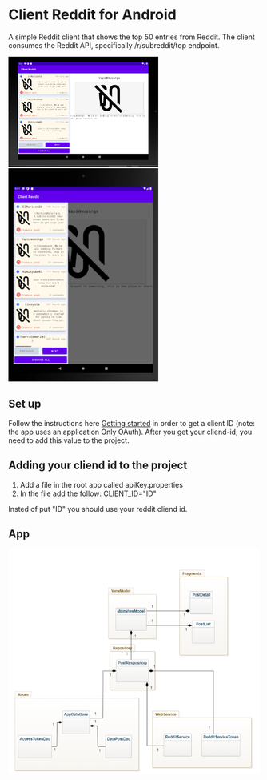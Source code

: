 # Client Reddit for Android

A simple Reddit client that shows the top 50 entries from Reddit. The client consumes the Reddit API, specifically /r/subreddit/top endpoint.


<img src="/redditLandscape.PNG" width="300"/> <img src="/RedditPortrait.PNG" width="300"/>


## Set up

Follow the instructions here [Getting started](https://github.com/reddit-archive/reddit/wiki/OAuth2) in order to get a client ID (note: the app uses an application Only OAuth).
After you get your cliend-id, you need to add this value to the project. 


## Adding your cliend id to the project


1. Add a file in the root app called apiKey.properties
2. In the file add the follow: CLIENT_ID="ID"

Insted of put "ID" you should use your reddit cliend id.

## App

![Diagram class](/class.PNG "Diagram class")
